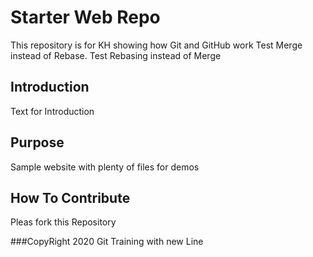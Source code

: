 # Starter Web Repo

This repository is for KH showing how Git and GitHub work
Test Merge instead of Rebase.
Test Rebasing instead of Merge

## Introduction

Text for Introduction

## Purpose

Sample website with plenty of files for demos

## How To Contribute

Pleas fork this Repository

###CopyRight
2020 Git Training
  with new Line	
			
